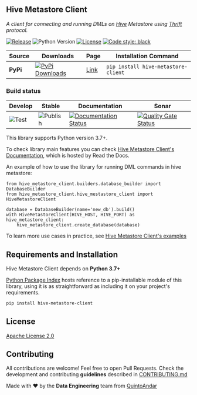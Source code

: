 ## Hive Metastore Client
_A client for connecting and running DMLs on [Hive](https://hive.apache.org/) Metastore using [Thrift](https://thrift.apache.org/) protocol._

[![Release](https://img.shields.io/github/v/release/quintoandar/hive-metastore-client)]((https://pypi.org/project/hive-metastore-client/))
![Python Version](https://img.shields.io/badge/python-3.7%20%7C%203.8-brightgreen.svg)
[![License](https://img.shields.io/badge/License-Apache%202.0-blue.svg)](https://opensource.org/licenses/Apache-2.0)
[![Code style: black](https://img.shields.io/badge/code%20style-black-000000.svg)](https://github.com/psf/black)

| Source    | Downloads                                                                                                                       | Page                                                 | Installation Command                       |
|-----------|---------------------------------------------------------------------------------------------------------------------------------|------------------------------------------------------|--------------------------------------------|
| **PyPi**  | [![PyPi Downloads](https://pepy.tech/badge/hive-metastore-client)](https://pypi.org/project/hive-metastore-client/)                      | [Link](https://pypi.org/project/hive-metastore-client/)        | `pip install hive-metastore-client `                  |

### Build status
| Develop                                                                     | Stable                                                                            | Documentation                                                                                                                                           | Sonar                                                                                                                                                                                    |
|-----------------------------------------------------------------------------|-----------------------------------------------------------------------------------|---------------------------------------------------------------------------------------------------------------------------------------------------------|------------------------------------------------------------------------------------------------------------------------------------------------------------------------------------------|
| ![Test](https://github.com/quintoandar/hive-metastore-client/workflows/Test/badge.svg) | ![Publish](https://github.com/quintoandar/hive-metastore-client/workflows/Publish/badge.svg) | [![Documentation Status](https://readthedocs.org/projects/hive-metastore-client/badge/?version=latest)](https://hive-metastore-client.readthedocs.io/en/latest/?badge=latest) | [![Quality Gate Status](https://sonarcloud.io/api/project_badges/measure?project=quintoandar_hive_metastore_client&metric=alert_status)](https://sonarcloud.io/dashboard?id=quintoandar_hive_metastore_client) |

This library supports Python version 3.7+.

To check library main features you can check [Hive Metastore Client's Documentation](https://hive-metastore-client.readthedocs.io/en/latest/home.html), which is hosted by Read the Docs.

An example of how to use the library for running DML commands in hive metastore:

```
from hive_metastore_client.builders.database_builder import DatabaseBuilder
from hive_metastore_client.hive_mestastore_client import HiveMetastoreClient

database = DatabaseBuilder(name='new_db').build()
with HiveMetastoreClient(HIVE_HOST, HIVE_PORT) as hive_metastore_client:
    hive_metastore_client.create_database(database) 
```

To learn more use cases in practice, see [Hive Metastore Client's examples](https://github.com/quintoandar/hive-metastore-client/tree/main/examples)  

## Requirements and Installation
Hive Metastore Client depends on **Python 3.7+**

[Python Package Index](https://quintoandar.github.io/python-package-server/) hosts reference to a pip-installable module of this library, using it is as straightforward as including it on your project's requirements.

```bash
pip install hive-metastore-client
```

## License
[Apache License 2.0](https://github.com/quintoandar/hive-metastore-client/blob/main/LICENSE)

## Contributing
All contributions are welcome! Feel free to open Pull Requests. Check the development and contributing **guidelines** 
described in [CONTRIBUTING.md](https://github.com/quintoandar/hive-metastore-client/blob/main/CONTRIBUTING.md)

Made with :heart: by the **Data Engineering** team from [QuintoAndar](https://github.com/quintoandar/)

